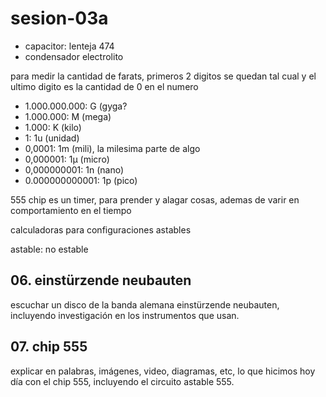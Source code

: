 # sesion-03a

- capacitor: lenteja 474
- condensador electrolito

para medir la cantidad de farats, primeros 2 digitos se quedan tal cual y el ultimo digito es la cantidad de 0 en el numero

- 1.000.000.000: G (gyga?
- 1.000.000: M (mega)
- 1.000: K (kilo)
- 1: 1u (unidad)
- 0,0001: 1m (mili), la milesima parte de algo
- 0,000001: 1µ (micro)
- 0,000000001: 1n (nano)
- 0.000000000001: 1p (pico)

555 chip es un timer, para prender y alagar cosas, ademas de varir en comportamiento en el tiempo

calculadoras para configuraciones astables

astable: no estable


## 06. einstürzende neubauten

escuchar un disco de la banda alemana einstürzende neubauten, incluyendo investigación en los instrumentos que usan.

## 07. chip 555

explicar en palabras, imágenes, video, diagramas, etc, lo que hicimos hoy día con el chip 555, incluyendo el circuito astable 555.
